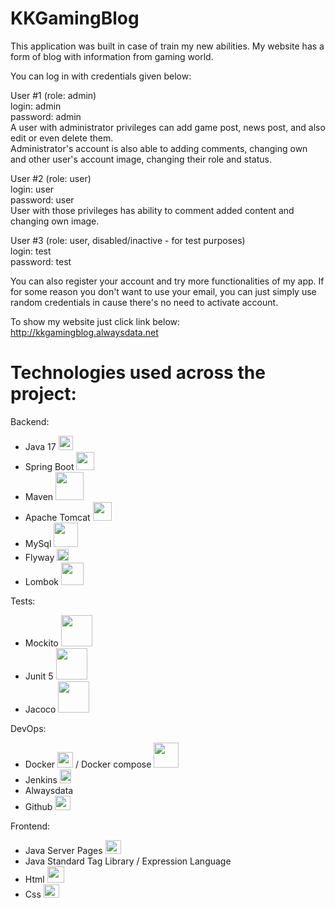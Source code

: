 # KKGamingBlog

This application was built in case of train my new abilities.
My website has a form of blog with information from gaming world.

You can log in with credentials given below:

User #1 (role: admin)<br>
login: admin<br>
password: admin<br>
A user with administrator privileges can add game post, news post, and also edit or even delete them.<br>
Administrator's account is also able to adding comments, changing own and other user's account image, changing their role and status.

User #2 (role: user)<br>
login: user<br>
password: user<br>
User with those privileges has ability to comment added content and changing own image.

User #3 (role: user, disabled/inactive - for test purposes)<br>
login: test<br>
password: test

You can also register your account and try more functionalities of my app.
If for some reason you don't want to use your email, you can just simply use
random credentials in cause there's no need to activate account.

To show my website just click link below:<br>
http://kkgamingblog.alwaysdata.net

# Technologies used across the project:
Backend:
- Java 17 <img width="23px" src="https://cdn-icons-png.flaticon.com/512/226/226777.png"/>
- Spring Boot <img width="29px" src="https://user-images.githubusercontent.com/33158051/103466606-760a4000-4d14-11eb-9941-2f3d00371471.png"/>
- Maven <img width="45px" src="https://maven.apache.org/images/maven-logo-white-on-black.purevec.svg"/>
- Apache Tomcat <img width="30px" src="https://upload.wikimedia.org/wikipedia/commons/thumb/f/fe/Apache_Tomcat_logo.svg/1280px-Apache_Tomcat_logo.svg.png"/>
- MySql <img width="39px" src="https://www.vectorlogo.zone/logos/mysql/mysql-official.svg"/>
- Flyway <img width="19px" src="https://upload.wikimedia.org/wikipedia/commons/e/e1/Flyway_logo.svg"/>
- Lombok <img width="36px" src="https://kodejava.org/wp-content/uploads/2018/12/lombok.png"/>

Tests:
- Mockito <img width="50px" src="https://www.codelantic.com/wp-content/themes/codelantic_web/techlogos/Mockito_Logo.png"/>
- Junit 5 <img width="50px" src="https://upload.wikimedia.org/wikipedia/commons/5/59/JUnit_5_Banner.png"/>
- Jacoco <img width="50px" src="https://intellitech.pro/wp-content/uploads/2017/05/Jacoco.png"/>

DevOps:
- Docker <img width="25px" src="https://www.docker.com/wp-content/uploads/2022/03/Moby-logo.png"/> / Docker compose <img width="40px" src="https://miro.medium.com/max/453/1*_5tOkcXb7RaVvjYpSqZXpg.png"/>
- Jenkins <img width="18px" height="22px" src="https://upload.wikimedia.org/wikipedia/commons/thumb/e/e9/Jenkins_logo.svg/1200px-Jenkins_logo.svg.png"/>
- Alwaysdata <img width="75px" height="13" src="https://i.postimg.cc/4dS1vQRZ/alwaysdata.png"/>
- Github <img width="25px" height="23" src="https://cdn-icons-png.flaticon.com/512/25/25231.png"/>

Frontend:
- Java Server Pages <img width="25px" height="22" src="https://i.ibb.co/LQSR5YT/pngwing-com-1.png"/>
- Java Standard Tag Library  / Expression Language
- Html <img width="27px" height="26" src="https://icon-library.com/images/icon-html5/icon-html5-7.jpg"/>
- Css <img width="25px" height="21" src="https://upload.wikimedia.org/wikipedia/commons/thumb/6/62/CSS3_logo.svg/800px-CSS3_logo.svg.png"/> 